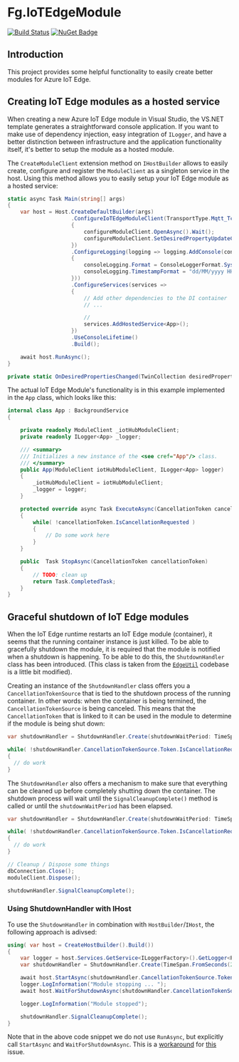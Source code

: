 # Fg.IoTEdgeModule

[![Build Status](https://frederikgheysels.visualstudio.com/GitHub%20Pipelines/_apis/build/status/IoTEdgeModule/Fg.IoTEdgeModule%20CI?branchName=main)](https://frederikgheysels.visualstudio.com/GitHub%20Pipelines/_build/latest?definitionId=9&branchName=main)
[![NuGet Badge](https://buildstats.info/nuget/fg.iotedgemodule?includePreReleases=true)](https://www.nuget.org/packages/Fg.IoTEdgeModule)

## Introduction

This project provides some helpful functionality to easily create better modules for Azure IoT Edge.

## Creating IoT Edge modules as a hosted service

When creating a new Azure IoT Edge module in Visual Studio, the VS.NET template generates a straightforward console application.  If you want to make use of dependency injection, easy integration of `ILogger`, and have a better distinction between infrastructure and the application functionality itself, it's better to setup the module as a hosted module.

The `CreateModuleClient` extension method on `IHostBuilder` allows to easily create, configure and register the `ModuleClient` as a singleton service in the host.
Using this method allows you to easily setup your IoT Edge module as a hosted service:

```csharp
static async Task Main(string[] args)
{
    var host = Host.CreateDefaultBuilder(args)
                    .ConfigureIoTEdgeModuleClient(TransportType.Mqtt_Tcp_Only, configureModuleClient =>
                    {
                        configureModuleClient.OpenAsync().Wait();
                        configureModuleClient.SetDesiredPropertyUpdateCallbackAsync(OnDesiredPropertiesChanged, configureModuleClient).Wait();
                    })
                    .ConfigureLogging(logging => logging.AddConsole(consoleLogging =>
                    {
                        consoleLogging.Format = ConsoleLoggerFormat.Systemd;
                        consoleLogging.TimestampFormat = "dd/MM/yyyy HH:mm:ss zz";
                    }))
                    .ConfigureServices(services =>
                    {
                        // Add other dependencies to the DI container
                        // ...

                        // 
                        services.AddHostedService<App>();
                    })
                    .UseConsoleLifetime()
                    .Build();

    await host.RunAsync();
}

private static OnDesiredPropertiesChanged(TwinCollection desiredProperties, object userContext) {}
```

The actual IoT Edge Module's functionality is in this example implemented in the `App` class, which looks like this:

```csharp
internal class App : BackgroundService
{

    private readonly ModuleClient _iotHubModuleClient;
    private readonly ILogger<App> _logger;

    /// <summary>
    /// Initializes a new instance of the <see cref="App"/> class.
    /// </summary>
    public App(ModuleClient iotHubModuleClient, ILogger<App> logger)
    {
        _iotHubModuleClient = iotHubModuleClient;
        _logger = logger;
    }

    protected override async Task ExecuteAsync(CancellationToken cancellationToken)
    {
        while( !cancellationToken.IsCancellationRequested )
        {
            // Do some work here
        }
    }

    public  Task StopAsync(CancellationToken cancellationToken)
    {
        // TODO: clean up
        return Task.CompletedTask;
    }
}
```

## Graceful shutdown of IoT Edge modules

When the IoT Edge runtime restarts an IoT Edge module (container), it seems that the running container instance is just killed. To be able to gracefully shutdown the module, it is required that the module is notified when a shutdown is happening.
To be able to do this, the `ShutdownHandler` class has been introduced.  (This class is taken from the [`EdgeUtil`](https://github.com/Azure/iotedge/issues/5274#issuecomment-885965160) codebase is a little bit modified).

Creating an instance of the `ShutdownHandler` class offers you a `CancellationTokenSource` that is tied to the shutdown process of the running container.  In other words: when the container is being termined, the `CancellationTokenSource` is being canceled.
This means that the `CancellationToken` that is linked to it can be used in the module to determine if the module is being shut down:

```csharp
var shutdownHandler = ShutdownHandler.Create(shutdownWaitPeriod: TimeSpan.FromSeconds(5), logger: log);

while( !shutdownHandler.CancellationTokenSource.Token.IsCancellationRequested )
{
  // do work
}
```

The `ShutdownHandler` also offers a mechanism to make sure that everything can be cleaned up before completely shutting down the container.  The shutdown process will wait until the `SignalCleanupComplete()` method is called or until the `shutdownWaitPeriod` has been elapsed.

```csharp
var shutdownHandler = ShutdownHandler.Create(shutdownWaitPeriod: TimeSpan.FromSeconds(5), logger: log);

while( !shutdownHandler.CancellationTokenSource.Token.IsCancellationRequested )
{
  // do work
}

// Cleanup / Dispose some things
dbConnection.Close();
moduleClient.Dispose();

shutdownHandler.SignalCleanupComplete();
```

### Using ShutdownHandler with IHost

To use the `ShutdownHandler` in combination with `HostBuilder`/`IHost`, the following approach is adivsed:

```csharp
using( var host = CreateHostBuilder().Build())
{
    var logger = host.Services.GetService<ILoggerFactory>().GetLogger<Program>()
    var shutdownHandler = ShutdownHandler.Create(TimeSpan.FromSeconds(20), logger)

    await host.StartAsync(shutdownHandler.CancellationTokenSource.Token);
    logger.LogInformation("Module stopping ... ");
    await host.WaitForShutdownAsync(shutdownHandler.CancellationTokenSource.Token);

    logger.LogInformation("Module stopped");

    shutdownHandler.SignalCleanupComplete();
}
```

Note that in the above code snippet we do not use `RunAsync`, but explicitly call `StartAsync` and `WaitForShutdownAsync`.  This is a [workaround](https://github.com/dotnet/runtime/issues/44086#issuecomment-811126003) for [this](https://github.com/dotnet/runtime/issues/44086) issue.
